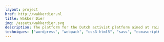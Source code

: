 ```yaml
---
layout: project
href: http://wakkerdier.nl
title: Wakker Dier
img: /assets/wakkerdier.svg
description: The platform for the Dutch activist platform aimed at raising awareness for the wellbeing of animals. Built with Worpress custom theme platform (Perikles), with advanced custom components and templates, using webpack, sass and ecmascript.
techniques: ["wordpress", "webpack", "css3-html5", "sass", "ecmascript6", "atomic"]
---
```

